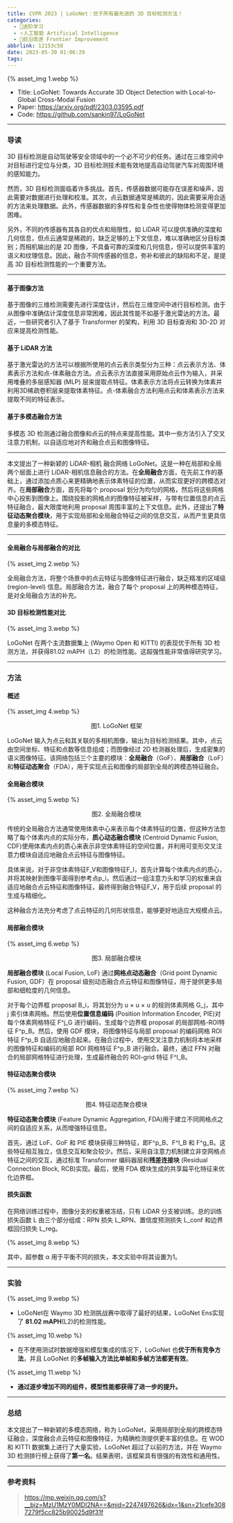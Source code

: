 ```yaml
---
title: CVPR 2023 | LoGoNet：优于所有最先进的 3D 目标检测方法！
categories:
  - 🌙进阶学习
  - ⭐人工智能 Artificial Intelligence
  - 💫前沿改进 Frontier Improvement
abbrlink: 12153c58
date: 2023-05-30 01:06:29
tags:
---
```


{% asset_img 1.webp %}

- Title: LoGoNet: Towards Accurate 3D Object Detection with Local-to-Global Cross-Modal Fusion
- Paper: <https://arxiv.org/pdf/2303.03595.pdf>
- Code: <https://github.com/sankin97/LoGoNet>

<!--more-->

***

### 导读

3D 目标检测是自动驾驶等安全领域中的一个必不可少的任务。通过在三维空间中对目标进行定位与分类，3D 目标检测技术能有效地提高自动驾驶汽车对周围环境的感知能力。

然而，3D 目标检测面临着许多挑战。首先，传感器数据可能存在误差和噪声，因此需要对数据进行处理和校准。其次，点云数据通常是稀疏的，因此需要采用合适的方法来处理数据。此外，传感器数据的多样性和复杂性也使得物体检测变得更加困难。

另外，不同的传感器有其各自的优点和局限性，如 LiDAR 可以提供准确的深度和几何信息，但点云通常是稀疏的，缺乏足够的上下文信息，难以准确地区分目标类别；而相机输出的是 2D 图像，不具备可靠的深度和几何信息，但可以提供丰富的语义和纹理信息。因此，融合不同传感器的信息，弥补和彼此的缺陷和不足，是提高 3D 目标检测性能的一个重要方法。

***

#### 基于图像方法

基于图像的三维检测需要先进行深度估计，然后在三维空间中进行目标检测。由于从图像中准确估计深度信息非常困难，因此其性能不如基于激光雷达的方法。最近，一些研究者引入了基于 Transformer 的架构，利用 3D 目标查询和 3D-2D 对应来提高检测性能。

#### 基于 LiDAR 方法

基于激光雷达的方法可以根据所使用的点云表示类型分为三种：点云表示方法、体素表示方法和点-体素融合方法。点云表示方法直接采用原始点云作为输入，并采用堆叠的多层感知器 (MLP) 层来提取点特征。体素表示方法将点云转换为体素并利用3D稀疏卷积层来提取体素特征。点-体素融合方法利用点云和体素表示方法来提取不同的特征表示。

#### 基于多模态融合方法

多模态 3D 检测通过融合图像和点云的特点来提高性能。其中一些方法引入了交叉注意力机制，以自适应地对齐和融合点云和图像特征。

***

本文提出了一种新颖的 LiDAR-相机 融合网络 LoGoNet。这是一种在局部和全局两个层面上进行 LiDAR-相机信息融合的方法。在**全局融合**方面，在先前工作的基础上，通过添加点质心来更精确地表示体素特征的位置，从而实现更好的跨模态对齐。在**局部融合**方面，首先将每个 proposal 划分为均匀的网格，然后将这些网格中心投影到图像上。围绕投影的网格点的图像特征被采样，与带有位置信息的点云特征融合，最大限度地利用 proposal 周围丰富的上下文信息。此外，还提出了**特征动态聚合模块**，用于实现局部和全局融合特征之间的信息交互，从而产生更具信息量的多模态特征。

***

#### 全局融合与局部融合的对比

{% asset_img 2.webp %}

全局融合方法，将整个场景中的点云特征与图像特征进行融合，缺乏精准的区域级 (region-level) 信息。局部融合方法，融合了每个 proposal 上的两种模态特征，是对全局融合方法的补充。

#### 3D 目标检测性能对比

{% asset_img 3.webp %}

LoGoNet 在两个主流数据集上 (Waymo Open 和 KITTI) 的表现优于所有 3D 检测方法，并获得81.02 mAPH（L2）的检测性能。这超强性能非常值得研究学习。

***

### 方法

#### 概述

{% asset_img 4.webp %}
<div align='center'>图1. LoGoNet 框架</div>

LoGoNet 输入为点云和其关联的多相机图像，输出为目标检测结果。其中，点云由空间坐标、特征和点数等信息组成；而图像经过 2D 检测器处理后，生成密集的语义图像特征。该网络包括三个主要的模块：**全局融合**（GoF）、**局部融合**（LoF）和**特征动态聚合**（FDA），用于实现点云和图像的局部到全局的跨模态特征融合。

#### 全局融合模块

{% asset_img 5.webp %}
<div align='center'>图2. 全局融合模块</div>

传统的全局融合方法通常使用体素中心来表示每个体素特征的位置，但这种方法忽略了每个体素内点的实际分布，**质心动态融合模块** (Centroid Dynamic Fusion, CDF)使用体素内点的质心来表示非空体素特征的空间位置，并利用可变形交叉注意力模块自适应地融合点云特征与图像特征。

具体来说，对于非空体素特征F_V和图像特征F_I，首先计算每个体素内点的质心，并将其映射到图像平面得到参考点p_i，然后通过一组注意力头和学习的权重来自适应地融合点云特征和图像特征，最终得到融合特征F_V，用于后续 proposal 的生成与精细化。

这种融合方法充分考虑了点云特征的几何形状信息，能够更好地适应大规模点云。

#### 局部融合模块

{% asset_img 6.webp %}
<div align='center'>图3. 局部融合模块</div>

**局部融合模块** (Local Fusion, LoF) 通过**网格点动态融合**（Grid point Dynamic Fusion, GDF）在 proposal 级别动态融合点云特征和图像特征，用于提供更多局部和细粒度的几何信息。

对于每个边界框 proposal B_i，将其划分为 u × u × u 的规则体素网格 G_j，其中 j 索引体素网格。然后使用**位置信息编码** (Position Information Encoder, PIE)对每个体素网格特征 F^j_G 进行编码，生成每个边界框 proposal 的局部网格-ROI特征 F^p_B。然后，使用 GDF 模块，将图像特征与局部 proposal 的编码网格 ROI 特征 F^p_B 自适应地融合起来。在融合过程中，使用交叉注意力机制将本地采样的图像特征和编码的局部 ROI 网格特征 F^p_B 进行融合。最终，通过 FFN 对融合的局部网格特征进行处理，生成最终融合的 ROI-grid 特征 F^l_B。

#### 特征动态聚合模块

{% asset_img 7.webp %}
<div align='center'>图4. 特征动态聚合模块</div>

**特征动态聚合模块** (Feature Dynamic Aggregation, FDA)用于建立不同网格点之间的自适应关系，从而增强特征信息。

首先，通过 LoF、GoF 和 PIE 模块获得三种特征，即F^p_B、F^l_B 和 F^g_B。这些特征相互独立，信息交互和聚合较少。然后，采用自注意力机制建立非空网格点特征之间的交互，通过标准 Transformer 编码器层和**残差连接块** (Residual Connection Block, RCB)实现。最后，使用 FDA 模块生成的共享扁平化特征来优化边界框。

#### 损失函数

在网络训练过程中，图像分支的权重被冻结，只有 LiDAR 分支被训练。总的训练损失函数 L 由三个部分组成：RPN 损失 L_RPN、置信度预测损失 L_conf 和边界框回归损失 L_reg。

{% asset_img 8.webp %}

其中，超参数 α 用于平衡不同的损失，本文实验中将其设置为1。

***

### 实验

{% asset_img 9.webp %}

- LoGoNet在 Waymo 3D 检测挑战赛中取得了最好的结果，LoGoNet Ens实现了 **81.02 mAPH**(L2)的检测性能。

{% asset_img 10.webp %}

- 在不使用测试时数据增强和模型集成的情况下，LoGoNet 也**优于所有竞争方法**，并且 LoGoNet 的**多帧输入方法比单帧和多帧方法都更有效**。

{% asset_img 11.webp %}

- **通过逐步增加不同的组件，模型性能都获得了进一步的提升。**

***

### 总结

本文提出了一种新颖的多模态网络，称为 LoGoNet，采用局部到全局的跨模态特征融合，深度融合点云特征和图像特征，为精确检测提供更丰富的信息。在 WOD 和 KITTI 数据集上进行了大量实验，LoGoNet 超过了以前的方法，并在 Waymo 3D 检测排行榜上获得了**第一名**。结果表明，该框架具有很强的有效性和通用性。

***

### 参考资料

> <https://mp.weixin.qq.com/s?__biz=MzU1MzY0MDI2NA==&mid=2247497626&idx=1&sn=21cefe3087279f5cc825b90025d9f31f>
